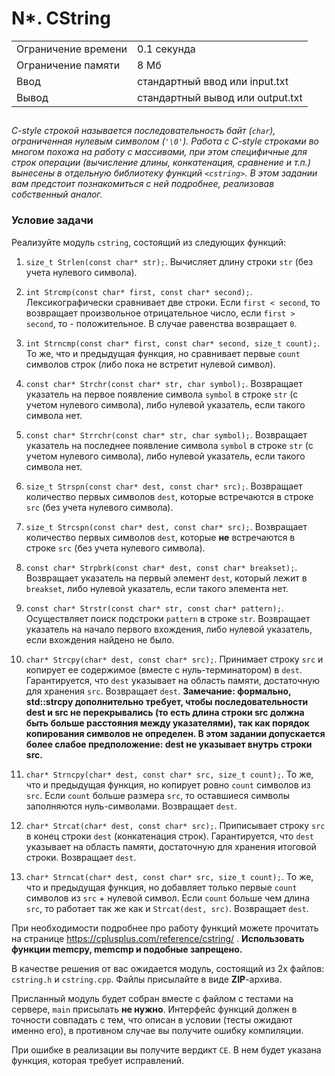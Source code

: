 <div class="problem-statement"><div class="header"><h1 class="title">N*. CString</h1><table><tbody><tr class="time-limit"><td class="property-title">Ограничение времени</td><td>0.1&nbsp;секунда</td></tr><tr class="memory-limit"><td class="property-title">Ограничение памяти</td><td>8&nbsp;Мб</td></tr><tr class="input-file"><td class="property-title">Ввод</td><td colspan="1">стандартный ввод или input.txt</td></tr><tr class="output-file"><td class="property-title">Вывод</td><td colspan="1">стандартный вывод или output.txt</td></tr></tbody></table></div><h2></h2><div class="legend"><p><em>C-style строкой называется последовательность байт (<code>char</code>), ограниченная нулевым символом (<code>'\0'</code>). Работа с C-style строками во многом похожа на работу с массивами, при этом специфичные для строк операции (вычисление длины, конкатенация, сравнение и т.п.) вынесены в отдельную библиотеку функций <code>&lt;cstring&gt;</code>. В этом задании вам предстоит познакомиться с ней подробнее, реализовав собственный аналог.</em></p> 
<h3 id="условие-задачи">Условие задачи</h3> 
<p>Реализуйте модуль <code>cstring</code>, состоящий из следующих функций:</p> 
<ol type="1"> 
 <li><p><code>size_t Strlen(const char* str);</code>. Вычисляет длину строки <code>str</code> (без учета нулевого символа).</p></li> 
 <li><p><code>int Strcmp(const char* first, const char* second);</code>. Лексикографически сравнивает две строки. Если <code>first &lt; second</code>, то возвращает произвольное отрицательное число, если <code>first &gt; second</code>, то - положительное. В случае равенства возвращает <code>0</code>.</p></li> 
 <li><p><code>int Strncmp(const char* first, const char* second, size_t count);</code>. То же, что и предыдущая функция, но сравнивает первые <code>count</code> символов строк (либо пока не встретит нулевой символ).</p></li> 
 <li><p><code>const char* Strchr(const char* str, char symbol);</code>. Возвращает указатель на первое появление символа <code>symbol</code> в строке <code>str</code> (с учетом нулевого символа), либо нулевой указатель, если такого символа нет.</p></li> 
 <li><p><code>const char* Strrchr(const char* str, char symbol);</code>. Возвращает указатель на последнее появление символа <code>symbol</code> в строке <code>str</code> (с учетом нулевого символа), либо нулевой указатель, если такого символа нет.</p></li> 
 <li><p><code>size_t Strspn(const char* dest, const char* src);</code>. Возвращает количество первых символов <code>dest</code>, которые встречаются в строке <code>src</code> (без учета нулевого символа).</p></li> 
 <li><p><code>size_t Strcspn(const char* dest, const char* src);</code>. Возвращает количество первых символов <code>dest</code>, которые <strong>не</strong> встречаются в строке <code>src</code> (без учета нулевого символа).</p></li> 
 <li><p><code>const char* Strpbrk(const char* dest, const char* breakset);</code>. Возвращает указатель на первый элемент <code>dest</code>, который лежит в <code>breakset</code>, либо нулевой указатель, если такого элемента нет.</p></li> 
 <li><p><code>const char* Strstr(const char* str, const char* pattern);</code>. Осуществляет поиск подстроки <code>pattern</code> в строке <code>str</code>. Возвращает указатель на начало первого вхождения, либо нулевой указатель, если вхождения найдено не было.</p></li> 
 <li><p><code>char* Strcpy(char* dest, const char* src);</code>. Принимает строку <code>src</code> и копирует ее содержимое (вместе с нуль-терминатором) в <code>dest</code>. Гарантируется, что <code>dest</code> указывает на область памяти, достаточную для хранения <code>src</code>. Возвращает <code>dest</code>. <strong>Замечание: формально, std::strcpy дополнительно требует, чтобы последовательности dest и src не перекрывались (то есть длина строки src должна быть больше расстояния между указателями), так как порядок копирования символов не определен. В этом задании допускается более слабое предположение: dest не указывает внутрь строки src.</strong></p></li> 
 <li><p><code>char* Strncpy(char* dest, const char* src, size_t count);</code>. То же, что и предыдущая функция, но копирует ровно <code>count</code> символов из <code>src</code>. Если <code>count</code> больше размера <code>src</code>, то оставшиеся символы заполняются нуль-символами. Возвращает <code>dest</code>.</p></li> 
 <li><p><code>char* Strcat(char* dest, const char* src);</code>. Приписывает строку <code>src</code> в конец строки <code>dest</code> (конкатенация строк). Гарантируется, что <code>dest</code> указывает на область памяти, достаточную для хранения итоговой строки. Возвращает <code>dest</code>.</p></li> 
 <li><p><code>char* Strncat(char* dest, const char* src, size_t count);</code>. То же, что и предыдущая функция, но добавляет только первые <code>count</code> символов из <code>src</code> + нулевой символ. Если <code>count</code> больше чем длина <code>src</code>, то работает так же как и <code>Strcat(dest, src)</code>. Возвращает <code>dest</code>.</p></li> 
</ol> 
<p>При необходимости подробнее про работу функций можете прочитать на странице <a href="https://cplusplus.com/reference/cstring/">https://cplusplus.com/reference/cstring/</a> . <strong>Использовать функции memcpy, memcmp и подобные запрещено.</strong></p> 
<p>В качестве решения от вас ожидается модуль, состоящий из 2х файлов: <code>cstring.h</code> и <code>cstring.cpp</code>. Файлы присылайте в виде <strong>ZIP</strong>-архива.</p> 
<p>Присланный модуль будет собран вместе с файлом с тестами на сервере, <code>main</code> присылать <strong>не нужно</strong>. Интерфейс функций должен в точности совпадать с тем, что описан в условии (тесты ожидают именно его), в противном случае вы получите ошибку компиляции.</p> 
<p>При ошибке в реализации вы получите вердикт <code>CE</code>. В нем будет указана функция, которая требует исправлений.</p></div></div>
